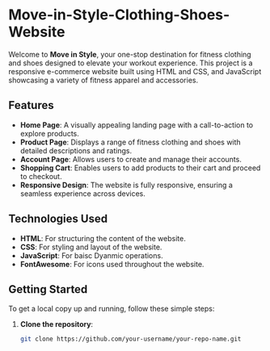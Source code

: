 # Move-in-Style-Clothing-Shoes-Website
Welcome to **Move in Style**, your one-stop destination for fitness clothing and shoes designed to elevate your workout experience. This project is a responsive e-commerce website built using HTML and CSS, and JavaScript showcasing a variety of fitness apparel and accessories.

## Features

- **Home Page**: A visually appealing landing page with a call-to-action to explore products.
- **Product Page**: Displays a range of fitness clothing and shoes with detailed descriptions and ratings.
- **Account Page**: Allows users to create and manage their accounts.
- **Shopping Cart**: Enables users to add products to their cart and proceed to checkout.
- **Responsive Design**: The website is fully responsive, ensuring a seamless experience across devices.

## Technologies Used

- **HTML**: For structuring the content of the website.
- **CSS**: For styling and layout of the website.
- **JavaScript**: For baisc Dyanmic operations.
- **FontAwesome**: For icons used throughout the website.

## Getting Started

To get a local copy up and running, follow these simple steps:

1. **Clone the repository**:
   ```bash
   git clone https://github.com/your-username/your-repo-name.git
